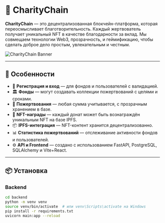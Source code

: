 # 💛 CharityChain

**CharityChain** — это децентрализованная блокчейн-платформа, которая переосмысливает благотворительность. Каждый жертвователь получает уникальный NFT в качестве благодарности за вклад. Мы совмещаем технологии Web3, прозрачность, и геймификацию, чтобы сделать доброе дело простым, увлекательным и честным.

![CharityChain Banner](./assets/banner.png) <!-- при наличии баннера -->

---

## 🚀 Особенности

- 🔐 **Регистрация и вход** — для фондов и пользователей с валидацией.
- 🏛️ **Фонды** — могут создавать коллекции пожертвований с целями и сроками.
- 🤝 **Пожертвования** — любая сумма учитывается, с прозрачным хранением в базе.
- 🎁 **NFT-награды** — каждый донат может быть вознаграждён уникальным NFT на базе IPFS.
- 📦 **IPFS-интеграция** — NFT-контент хранится децентрализованно.
- 📊 **Статистика пожертвований** — отслеживание активности фондов и пользователей.
- ⚙️ **API и Frontend** — создано с использованием FastAPI, PostgreSQL, SQLAlchemy и Vite+React.

---

## 📦 Установка

### Backend

```bash
cd backend
python -m venv venv
source venv/bin/activate  # или venv\Scripts\activate на Windows
pip install -r requirements.txt
uvicorn main:app --reload
